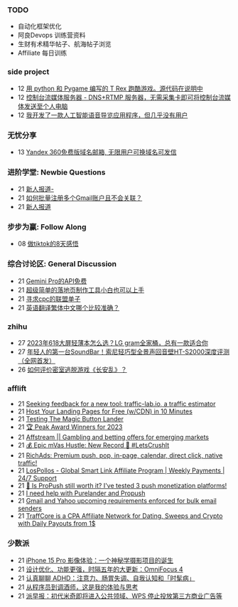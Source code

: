 ### TODO
-  自动化框架优化
-  阿良Devops 训练营资料
-  生财有术精华帖子、航海帖子浏览
-  Affiliate 每日训练

### side project
<!-- sideproject:START -->
-  12 [用 python 和 Pygame 编写的 T Rex 跑酷游戏。源代码在说明中](https://www.youtube.com/watch?v=pZySIXSelCA)
-  12 [控制台流媒体服务器 - DNS+RTMP 服务器，无需采集卡即可将控制台流媒体发送至个人电脑](https://github.com/Aioros/console-streaming-server)
-  12 [我开发了一款人工智能语音导览应用程序，但几乎没有用户](https://www.reddit.com/r/SideProject/comments/18gpp0e/ive_built_an_ai_audio_tour_app_but_have_almost_no/)<!-- sideproject:END -->


### 无忧分享
<!-- ruyo:START -->
-  13 [Yandex 360免费版域名邮箱, 无限用户可换域名可发信](https://51.ruyo.net/18565.html)<!-- ruyo:END -->

### 进阶学堂: Newbie Questions
<!-- advertcn1:START -->
-  21 [新人报道-](https://www.advertcn.com/thread-113409-1-1.html)
-  21 [如何批量注册多个Gmail账户且不会关联？](https://www.advertcn.com/thread-113404-1-1.html)
-  21 [新人报道](https://www.advertcn.com/thread-113393-1-1.html)<!-- advertcn1:END -->

### 步步为赢: Follow Along
<!-- advertcn2:START -->
-  08 [做tiktok的8天感悟](https://www.advertcn.com/thread-113232-1-1.html)<!-- advertcn2:END -->

### 综合讨论区: General Discussion
<!-- advertcn3:START -->
-  21 [Gemini Pro的API免费](https://www.advertcn.com/thread-113410-1-1.html)
-  21 [超级简单的落地页制作工具小白也可以上手](https://www.advertcn.com/thread-113407-1-1.html)
-  21 [寻求cpc的联盟单子](https://www.advertcn.com/thread-113400-1-1.html)
-  21 [英语翻译繁体中文哪个比较准确？](https://www.advertcn.com/thread-113392-1-1.html)<!-- advertcn3:END -->


### zhihu
<!-- zhihu:START -->
-  27 [2023年618大屏轻薄本怎么选？LG gram全家桶，总有一款适合你](http://zhuanlan.zhihu.com/p/632641888?utm_campaign=rss&utm_medium=rss&utm_source=rss&utm_content=title)
-  27 [年轻人的第一台SoundBar！索尼轻巧型全景声回音壁HT-S2000深度评测（全网首发）](http://zhuanlan.zhihu.com/p/630990296?utm_campaign=rss&utm_medium=rss&utm_source=rss&utm_content=title)
-  26 [如何评价密室逃脱游戏《长安乱》？](http://www.zhihu.com/question/563950552/answer/3045961312?utm_campaign=rss&utm_medium=rss&utm_source=rss&utm_content=title)<!-- zhihu:END -->

### afflift
<!-- afflift:START -->
-  21 [Seeking feedback for a new tool: traffic-lab.io, a traffic estimator](https://afflift.com/f/threads/seeking-feedback-for-a-new-tool-traffic-lab-io-a-traffic-estimator.12301/)
-  21 [Host Your Landing Pages for Free &lpar;w/CDN&rpar; in 10 Minutes](https://afflift.com/f/threads/host-your-landing-pages-for-free-w-cdn-in-10-minutes.7673/)
-  21 [Testing The Magic Button Lander](https://afflift.com/f/threads/testing-the-magic-button-lander.12270/)
-  21 [🏆 Peak Award Winners for 2023](https://afflift.com/f/threads/%F0%9F%8F%86-peak-award-winners-for-2023.12329/)
-  21 [Affstream || Gambling and betting offers for emerging markets](https://afflift.com/f/threads/affstream-gambling-and-betting-offers-for-emerging-markets.11749/)
-  21 [💰 Epic mVas Hustle: New Record 🚀 #LetsCrushIt](https://afflift.com/f/threads/%F0%9F%92%B0-epic-mvas-hustle-new-record-%F0%9F%9A%80-letscrushit.12305/)
-  21 [RichAds: Premium push, pop, in-page, calendar, direct click, native traffic!](https://afflift.com/f/threads/richads-premium-push-pop-in-page-calendar-direct-click-native-traffic.991/)
-  21 [LosPollos - Global Smart Link Affiliate Program | Weekly Payments | 24/7 Support](https://afflift.com/f/threads/lospollos-global-smart-link-affiliate-program-weekly-payments-24-7-support.1702/)
-  21 [🔔 Is ProPush still worth it? I&#39;ve tested 3 push monetization platforms!](https://afflift.com/f/threads/%F0%9F%94%94-is-propush-still-worth-it-ive-tested-3-push-monetization-platforms.12275/)
-  21 [I need help with Purelander and Propush](https://afflift.com/f/threads/i-need-help-with-purelander-and-propush.12053/)
-  21 [Gmail and Yahoo upcoming requirements enforced for bulk email senders](https://afflift.com/f/threads/gmail-and-yahoo-upcoming-requirements-enforced-for-bulk-email-senders.12337/)
-  21 [TraffCore is a CPA Affiliate Network for Dating, Sweeps and Crypto with Daily Payouts from 1$](https://afflift.com/f/threads/traffcore-is-a-cpa-affiliate-network-for-dating-sweeps-and-crypto-with-daily-payouts-from-1.8700/)<!-- afflift:END -->

### 少数派
<!-- sspai:START -->
-  21 [iPhone 15 Pro 影像体验：一个神秘学摄影项目的诞生](https://sspai.com/prime/story/mystical-photography-with-iphone-15-pro)
-  21 [设计优化、功能更强，时隔五年的大更新：OmniFocus 4](https://sspai.com/post/68428)
-  21 [认真聊聊 ADHD：注意力、肠胃失调、自我认知和「时髦病」](https://sspai.com/post/85217)
-  21 [从程序员到调酒师，这是我的体验与思考](https://sspai.com/post/84505)
-  21 [派早报：初代米奇即将进入公共领域、WPS 停止投放第三方商业广告等](https://sspai.com/post/85226)<!-- sspai:END -->
